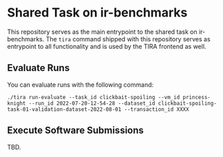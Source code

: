 # Shared Task on ir-benchmarks

This repository serves as the main entrypoint to the shared task on ir-benchmarks.
The `tira` command shipped with this repository serves as entrypoint to all functionality and is used by the TIRA frontend as well.

## Evaluate Runs

You can evaluate runs with the following command:

```
./tira run-evaluate --task_id clickbait-spoiling --vm_id princess-knight --run_id 2022-07-20-12-54-28 --dataset_id clickbait-spoiling-task-01-validation-dataset-2022-08-01 --transaction_id XXXX
```

## Execute Software Submissions

TBD.

